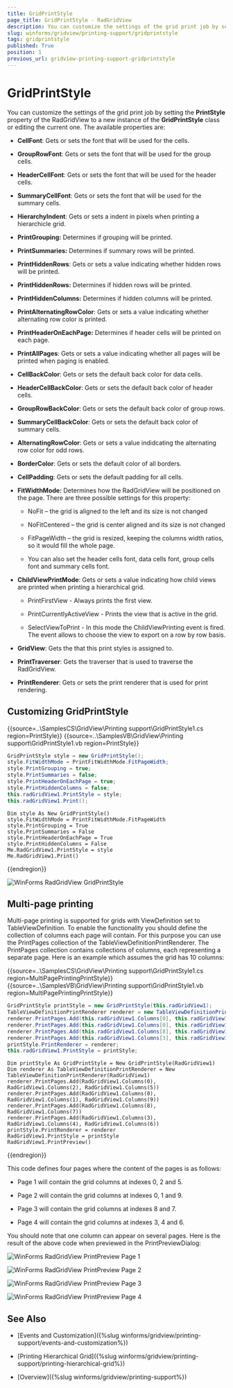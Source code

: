 ```yaml
---
title: GridPrintStyle
page_title: GridPrintStyle - RadGridView
description: You can customize the settings of the grid print job by setting the PrintStyle.
slug: winforms/gridview/printing-support/gridprintstyle
tags: gridprintstyle
published: True
position: 1
previous_url: gridview-printing-support-gridprintstyle
---
```


# GridPrintStyle

You can customize the settings of the grid print job by setting the __PrintStyle__ property of the RadGridView to a new instance of the __GridPrintStyle__ class or editing the current one. The available properties are:

* __CellFont__: Gets or sets the font that will be used for the cells.

* __GroupRowFont__: Gets or sets the font that will be used for the group cells.

* __HeaderCellFont__: Gets or sets the font that will be used for the header cells.

* __SummaryCellFont__: Gets or sets the font that will be used for the summary cells.
 
* __HierarchyIndent__: Gets or sets a indent in pixels when printing a hierarchicle grid.

* __PrintGrouping:__ Determines if grouping will be printed.

* __PrintSummaries:__ Determines if summary rows will be printed.

* __PrintHiddenRows__: Gets or sets a value indicating whether hidden rows will be printed.

* __PrintHiddenRows:__ Determines if hidden rows will be printed.

* __PrintHiddenColumns:__ Determines if hidden columns will be printed.

* __PrintAlternatingRowColor__: Gets or sets a value indicating whether alternating row color is printed.

* __PrintHeaderOnEachPage:__ Determines if header cells will be printed on each page.

* __PrintAllPages__: Gets or sets a value indicating whether all pages will be printed when paging is enabled.

* __CellBackColor__: Gets or sets the default back color for data cells.

* __HeaderCellBackColor__: Gets or sets the default back color of header cells.

* __GroupRowBackColor__: Gets or sets the default back color of group rows.

* __SummaryCellBackColor__: Gets or sets the default back color of summary cells.

* __AlternatingRowColor__: Gets or sets a value indidcating the alternating row color for odd rows.

* __BorderColor__: Gets or sets the default color of all borders.

* __CellPadding__: Gets or sets the default padding for all cells.

* __FitWidthMode:__ Determines how the RadGridView will be positioned on the page. There are three possible settings for this property:

    * NoFit – the grid is aligned to the left and its size is not changed

    * NoFitCentered – the grid is center aligned and its size is not changed

    * FitPageWidth – the grid is resized, keeping the columns width ratios, so it would fill the whole page.

    * You can also set the header cells font, data cells font, group cells font and summary cells font.
	
* __ChildViewPrintMode__: Gets or sets a value indicating how child views are printed when printing a hierarchical grid.

	* PrintFirstView - Always prints the first view.
	
	* PrintCurrentlyActiveView - Prints the view that is active in the grid.
	
	* SelectViewToPrint - In this mode the ChildViewPrinting event is fired. The event allows to choose the view to export on a row by row basis.
	
* __GridView__: Gets the <see cref="RadGridView"/> that this print styles is assigned to.

* __PrintTraverser__: Gets the traverser that is used to traverse the RadGridView.

* __PrintRenderer__: Gets or sets the print renderer that is used for print rendering.
	
## Customizing GridPrintStyle

{{source=..\SamplesCS\GridView\Printing support\GridPrintStyle1.cs region=PrintStyle}} 
{{source=..\SamplesVB\GridView\Printing support\GridPrintStyle1.vb region=PrintStyle}} 

````C#
GridPrintStyle style = new GridPrintStyle();
style.FitWidthMode = PrintFitWidthMode.FitPageWidth;
style.PrintGrouping = true;
style.PrintSummaries = false;
style.PrintHeaderOnEachPage = true;
style.PrintHiddenColumns = false;
this.radGridView1.PrintStyle = style;
this.radGridView1.Print();

````
````VB.NET
Dim style As New GridPrintStyle()
style.FitWidthMode = PrintFitWidthMode.FitPageWidth
style.PrintGrouping = True
style.PrintSummaries = False
style.PrintHeaderOnEachPage = True
style.PrintHiddenColumns = False
Me.RadGridView1.PrintStyle = style
Me.RadGridView1.Print()

````

{{endregion}} 

![WinForms RadGridView GridPrintStyle](images/gridview-printing-support-gridprintstyle.png)

## Multi-page printing

Multi-page printing is supported for grids with ViewDefinition set to TableViewDefinition. To enable the functionality you should define the collection of columns each page will contain. For this purpose you can use the PrintPages collection of the TableViewDefinitionPrintRenderer. The PrintPages collection contains collections of columns, each representing a separate page. Here is an example which assumes the grid has 10 columns:

{{source=..\SamplesCS\GridView\Printing support\GridPrintStyle1.cs region=MultiPagePrintingPrintStyle}} 
{{source=..\SamplesVB\GridView\Printing support\GridPrintStyle1.vb region=MultiPagePrintingPrintStyle}} 

````C#
GridPrintStyle printStyle = new GridPrintStyle(this.radGridView1);
TableViewDefinitionPrintRenderer renderer = new TableViewDefinitionPrintRenderer(this.radGridView1);
renderer.PrintPages.Add(this.radGridView1.Columns[0], this.radGridView1.Columns[2], this.radGridView1.Columns[5]);
renderer.PrintPages.Add(this.radGridView1.Columns[0], this.radGridView1.Columns[1], this.radGridView1.Columns[9]);
renderer.PrintPages.Add(this.radGridView1.Columns[8], this.radGridView1.Columns[7]);
renderer.PrintPages.Add(this.radGridView1.Columns[3], this.radGridView1.Columns[4], this.radGridView1.Columns[6]);
printStyle.PrintRenderer = renderer;
this.radGridView1.PrintStyle = printStyle;

````
````VB.NET
Dim printStyle As GridPrintStyle = New GridPrintStyle(RadGridView1)
Dim renderer As TableViewDefinitionPrintRenderer = New TableViewDefinitionPrintRenderer(RadGridView1)
renderer.PrintPages.Add(RadGridView1.Columns(0), RadGridView1.Columns(2), RadGridView1.Columns(5))
renderer.PrintPages.Add(RadGridView1.Columns(0), RadGridView1.Columns(1), RadGridView1.Columns(9))
renderer.PrintPages.Add(RadGridView1.Columns(8), RadGridView1.Columns(7))
renderer.PrintPages.Add(RadGridView1.Columns(3), RadGridView1.Columns(4), RadGridView1.Columns(6))
printStyle.PrintRenderer = renderer
RadGridView1.PrintStyle = printStyle
RadGridView1.PrintPreview()

````

{{endregion}} 

This code defines four pages where the content of the pages is as follows:

* Page 1 will contain the grid columns at indexes 0, 2 and 5.
            

* Page 2 will contain the grid columns at indexes 0, 1 and 9.
            

* Page 3 will contain the grid columns at indexes 8 and 7.
            

* Page 4 will contain the grid columns at indexes 3, 4 and 6.

You should note that one column can appear on several pages. Here is the result of the above code when previewed in the PrintPreviewDialog:

![WinForms RadGridView PrintPreview Page 1](images/gridview-printing-support-gridprintstyle003.png)

![WinForms RadGridView PrintPreview Page 2](images/gridview-printing-support-gridprintstyle004.png)

![WinForms RadGridView PrintPreview Page 3](images/gridview-printing-support-gridprintstyle005.png)

![WinForms RadGridView PrintPreview Page 4](images/gridview-printing-support-gridprintstyle006.png)

## See Also
* [Events and Customization]({%slug winforms/gridview/printing-support/events-and-customization%})

* [Printing Hierarchical Grid]({%slug winforms/gridview/printing-support/printing-hierarchical-grid%})

* [Overview]({%slug winforms/gridview/printing-support%})

